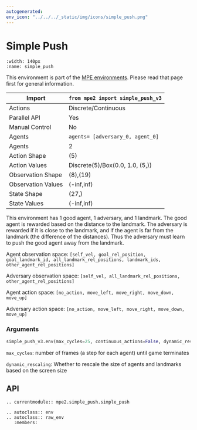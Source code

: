 ```yaml
---
autogenerated:
env_icon: "../../../_static/img/icons/simple_push.png"
---
```


# Simple Push

```{figure} mpe2/mpe2_simple_push.gif
:width: 140px
:name: simple_push
```

This environment is part of the <a href='..'>MPE environments</a>. Please read that page first for general information.

| Import             |      `from mpe2 import simple_push_v3`      |
|--------------------|---------------------------------------------|
| Actions            | Discrete/Continuous                         |
| Parallel API       | Yes                                         |
| Manual Control     | No                                          |
| Agents             | `agents= [adversary_0, agent_0]`            |
| Agents             | 2                                           |
| Action Shape       | (5)                                         |
| Action Values      | Discrete(5)/Box(0.0, 1.0, (5,))             |
| Observation Shape  | (8),(19)                                    |
| Observation Values | (-inf,inf)                                  |
| State Shape        | (27,)                                       |
| State Values       | (-inf,inf)                                  |


This environment has 1 good agent, 1 adversary, and 1 landmark. The good agent is rewarded based on the distance to the landmark. The adversary is rewarded if it is close to the landmark, and if the agent is far from the landmark (the difference of the distances). Thus the adversary must learn to
push the good agent away from the landmark.

Agent observation space: `[self_vel, goal_rel_position, goal_landmark_id, all_landmark_rel_positions, landmark_ids, other_agent_rel_positions]`

Adversary observation space: `[self_vel, all_landmark_rel_positions, other_agent_rel_positions]`

Agent action space: `[no_action, move_left, move_right, move_down, move_up]`

Adversary action space: `[no_action, move_left, move_right, move_down, move_up]`

### Arguments

``` python
simple_push_v3.env(max_cycles=25, continuous_actions=False, dynamic_rescaling=False)
```



`max_cycles`:  number of frames (a step for each agent) until game terminates

`dynamic_rescaling`: Whether to rescale the size of agents and landmarks based on the screen size


## API
```{eval-rst}
.. currentmodule:: mpe2.simple_push.simple_push

.. autoclass:: env
.. autoclass:: raw_env
   :members:
```
